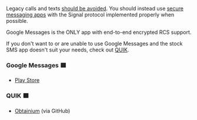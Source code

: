 Legacy calls and texts [should be avoided](https://grapheneos.org/faq#:~:text=Legacy%20calls%20and,doomed%20to%20failure). You should instead use [secure messaging apps](./secure-messaging.md) with the Signal protocol implemented properly when possible.

Google Messages is the ONLY app with end-to-end encrypted RCS support. 

If you don't want to or are unable to use Google Messages and the stock SMS app doesn't suit your needs, check out [QUIK](https://github.com/octoshrimpy/quik).

### Google Messages 🟥
- [Play Store](https://play.google.com/store/apps/details?id=com.google.android.apps.messaging)
### QUIK 🟩
- [Obtainium](https://apps.obtainium.imranr.dev/redirect?r=obtainium://app/%7B%22id%22%3A%22dev.octoshrimpy.quik%22%2C%22url%22%3A%22https%3A%2F%2Fgithub.com%2Foctoshrimpy%2Fquik%22%2C%22author%22%3A%22octoshrimpy%22%2C%22name%22%3A%22QUIK%22%2C%22preferredApkIndex%22%3A0%2C%22additionalSettings%22%3A%22%7B%5C%22includePrereleases%5C%22%3Afalse%2C%5C%22fallbackToOlderReleases%5C%22%3Atrue%2C%5C%22filterReleaseTitlesByRegEx%5C%22%3A%5C%22%5C%22%2C%5C%22filterReleaseNotesByRegEx%5C%22%3A%5C%22%5C%22%2C%5C%22verifyLatestTag%5C%22%3Afalse%2C%5C%22dontSortReleasesList%5C%22%3Afalse%2C%5C%22useLatestAssetDateAsReleaseDate%5C%22%3Afalse%2C%5C%22releaseTitleAsVersion%5C%22%3Afalse%2C%5C%22trackOnly%5C%22%3Afalse%2C%5C%22versionExtractionRegEx%5C%22%3A%5C%22%5C%22%2C%5C%22matchGroupToUse%5C%22%3A%5C%22%5C%22%2C%5C%22versionDetection%5C%22%3Afalse%2C%5C%22releaseDateAsVersion%5C%22%3Afalse%2C%5C%22useVersionCodeAsOSVersion%5C%22%3Afalse%2C%5C%22apkFilterRegEx%5C%22%3A%5C%22%5C%22%2C%5C%22invertAPKFilter%5C%22%3Afalse%2C%5C%22autoApkFilterByArch%5C%22%3Atrue%2C%5C%22appName%5C%22%3A%5C%22%5C%22%2C%5C%22shizukuPretendToBeGooglePlay%5C%22%3Afalse%2C%5C%22allowInsecure%5C%22%3Afalse%2C%5C%22exemptFromBackgroundUpdates%5C%22%3Afalse%2C%5C%22skipUpdateNotifications%5C%22%3Afalse%2C%5C%22about%5C%22%3A%5C%22%5C%22%7D%22%2C%22overrideSource%22%3A%22GitHub%22%7D) (via GitHub)
